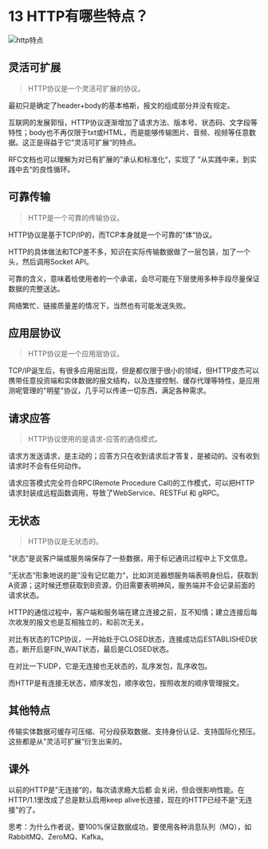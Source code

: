 # 13 HTTP有哪些特点？

![http特点](http-attributes.jpeg)

## 灵活可扩展

> HTTP协议是一个灵活可扩展的协议。

最初只是确定了header+body的基本格斯，报文的组成部分并没有规定。

互联网的发展郭恒，HTTP协议逐渐增加了请求方法、版本号、状态码、文字段等特性；body也不再仅限于txt或HTML，而是能够传输图片、音频、视频等任意数据。这正是得益于它”灵活可扩展“的特点。

RFC文档也可以理解为对已有扩展的”承认和标准化“，实现了 ”从实践中来，到实践中去“的良性循环。

## 可靠传输

> HTTP是一个可靠的传输协议。

HTTP协议是基于TCP/IP的，而TCP本身就是一个可靠的”体“协议。

HTTP的具体做法和TCP差不多，知识在实际传输数据做了一层包装，加了一个头，然后调用Socket API。

可靠的含义，意味着给使用者的一个承诺，会尽可能在下层使用多种手段尽量保证数据的完整送达。

网络繁忙、链接质量差的情况下，当然也有可能发送失败。

## 应用层协议

> HTTP协议是一个应用层协议。

TCP/IP诞生后，有很多应用层出现，但是都仅限于很小的领域，但HTTP皮杰可以携带任意投资端和实体数据的报文结构，以及连接控制、缓存代理等特性，是应用测呢管理的"明星"协议，几乎可以传递一切东西，满足各种需求。

## 请求应答

> HTTP协议使用的是请求-应答的通信模式。


请求方发送请求，是主动的；应答方只在收到请求后才答复，是被动的。没有收到请求时不会有任何动作。

请求应答模式完全符合RPC(Remote Procedure Call)的工作模式，可以把HTTP请求封装成远程函数调用，导致了WebService、RESTFul 和 gRPC。

## 无状态

> HTTP协议是无状态的。

”状态“是说客户端或服务端保存了一些数据，用于标记通讯过程中上下文信息。

”无状态“形象地说的是”没有记忆能力“，比如浏览器想服务端表明身份后，获取到A资源；这时候还想获取到B资源，仍旧需要表明神风，服务端并不会记录前面的请求状态。

HTTP的通信过程中，客户端和服务端在建立连接之前，互不知情；建立连接后每次收发的报文也是互相独立的，和前次无关。

对比有状态的TCP协议，一开始处于CLOSED状态，连接成功后ESTABLISHED状态，断开后是FIN_WAIT状态，最后是CLOSED状态。

在对比一下UDP，它是无连接也无状态的，乱序发包，乱序收包。

而HTTP是有连接无状态，顺序发包，顺序收包，按照收发的顺序管理报文。

## 其他特点

传输实体数据可缓存可压缩、可分段获取数据、支持身份认证、支持国际化预压。这些都是从”灵活可扩展“衍生出来的。

## 课外

以前的HTTP是”无连接“的，每次请求瘾大后都 会关闭，但会很影响性能。在HTTP/1.1里改成了总是默认启用keep alive长连接，现在的HTTP已经不是"无连接"的了。

思考：为什么作者说，要100%保证数据成功，要使用各种消息队列（MQ），如RabbitMQ、ZeroMQ、Kafka。





























